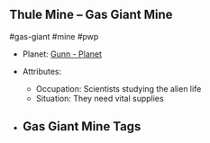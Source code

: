 ## Thule Mine &ndash; Gas Giant Mine

#gas-giant #mine #pwp

- Planet: [Gunn - Planet](../../../Gaming/StarsWithoutNumber/PiratesWithoutPlunder/Gunn%20-%20Planet.md)

- Attributes:
   -   Occupation: Scientists studying the alien life
   -   Situation: They need vital supplies

- Gas Giant Mine Tags
	-  
